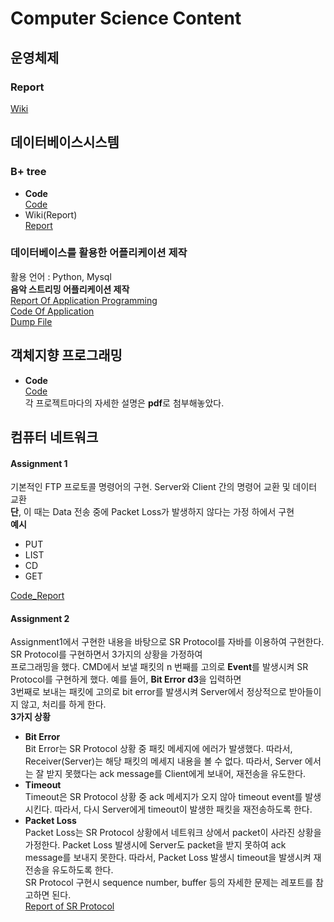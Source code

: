 # Computer Science Content  
## 운영체제  
### Report  
[Wiki](https://github.com/rlqja1107/Computer-Science/wiki)
## 데이터베이스시스템  
### B+ tree  
* **Code**  
[Code](https://github.com/rlqja1107/Computer-Science/tree/master/Database%20System/B%2Btree)  
* Wiki(Report)  
[Report](https://github.com/rlqja1107/DatabaseSystem/wiki/B-tree-Implementation)  
### 데이터베이스를 활용한 어플리케이션 제작  
활용 언어 : Python, Mysql  
**음악 스트리밍 어플리케이션 제작**   
[Report Of Application Programming](https://github.com/rlqja1107/Computer-Science/blob/master/Database%20System/Application%20Programming/Database_Report.pdf)  
[Code Of Application](https://github.com/rlqja1107/Computer-Science/tree/master/Database%20System/Application%20Programming)  
[Dump File](https://github.com/rlqja1107/Computer-Science/blob/master/Database%20System/Application%20Programming/soundtrack.sql)  

## 객체지향 프로그래밍  
* **Code**  
[Code](https://github.com/rlqja1107/Computer-Science/tree/master/Object-Oriented%20Programming)  
각 프로젝트마다의 자세한 설명은 **pdf**로 첨부해놓았다.  
## 컴퓨터 네트워크  
#### Assignment 1  
기본적인 FTP 프로토콜 명령어의 구현. Server와 Client 간의 명령어 교환 및 데이터 교환  
**단**, 이 때는 Data 전송 중에 Packet Loss가 발생하지 않다는 가정 하에서 구현  
**예시**   
* PUT  
* LIST  
* CD  
* GET  

[Code_Report](https://github.com/rlqja1107/Computer-Science/tree/master/Computer-Network/FTP_Principal_Function)  
#### Assignment 2  
Assignment1에서 구현한 내용을 바탕으로 SR Protocol를 자바를 이용하여 구현한다. SR Protocol를 구현하면서 3가지의 상황을 가정하여  
프로그래밍을 했다. CMD에서 보낼 패킷의 n 번째를 고의로 **Event**를 발생시켜 SR Protocol를 구현하게 했다. 예를 들어, **Bit Error d3**을 입력하면  
3번째로 보내는 패킷에 고의로 bit error를 발생시켜 Server에서 정상적으로 받아들이지 않고, 처리를 하게 한다.  
**3가지 상황**  
* **Bit Error**  
Bit Error는 SR Protocol 상황 중 패킷 메세지에 에러가 발생했다. 따라서, Receiver(Server)는 해당 패킷의 메세지 내용을 볼 수 없다. 따라서, Server  에서는 잘 받지 못했다는 ack message를 Client에게 보내어, 재전송을 유도한다.  
* **Timeout**  
Timeout은 SR Protocol 상황 중 ack 메세지가 오지 않아 timeout event를 발생시킨다. 따라서, 다시 Server에게 timeout이 발생한 패킷을 재전송하도록 한다.   
* **Packet Loss**  
Packet Loss는 SR Protocol 상황에서 네트워크 상에서 packet이 사라진 상황을 가정한다. Packet Loss 발생시에 Server도 packet을 받지 못하여 ack message를 보내지 못한다. 따라서, Packet Loss 발생시 timeout을 발생시켜 재전송을 유도하도록 한다.  
SR Protocol 구현시 sequence number, buffer 등의 자세한 문제는 레포트를 참고하면 된다.  
[Report of SR Protocol](https://github.com/rlqja1107/Computer-Science/blob/master/Computer-Network/FTP-SR%20Protocol%20%EA%B5%AC%ED%98%84/Assignment4_2_Network_2016032897.pdf)  


